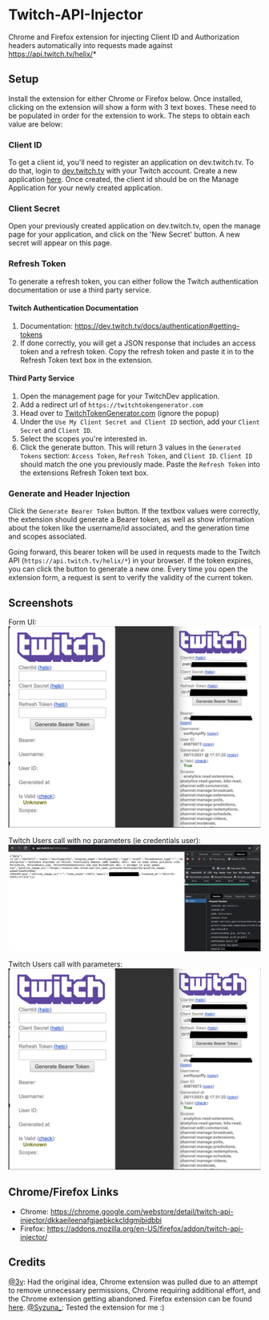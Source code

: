 # Twitch-API-Injector
Chrome and Firefox extension for injecting Client ID and Authorization headers automatically into requests made against https://api.twitch.tv/helix/*

## Setup
Install the extension for either Chrome or Firefox below. Once installed, clicking on the extension will show a form with 3 text boxes. These need to be
populated in order for the extension to work. The steps to obtain each value are below:
### Client ID
To get a client id, you'll need to register an application on dev.twitch.tv. To do that, login to [dev.twitch.tv](https://dev.twitch.tv) with your Twitch
account. Create a new application [here](https://dev.twitch.tv/console/apps/create). Once created, the client id should be on the Manage Application for
your newly created application.

### Client Secret
Open your previously created application on dev.twitch.tv, open the manage page for your application, and click on the 'New Secret' button. A new secret
will appear on this page.

### Refresh Token
To generate a refresh token, you can either follow the Twitch authentication documentation or use a third party service.
#### Twitch Authentication Documentation
1. Documentation: https://dev.twitch.tv/docs/authentication#getting-tokens
2. If done correctly, you will get a JSON response that includes an access token and a refresh token. Copy the refresh token and paste it in to the Refresh Token text box in the extension.

#### Third Party Service
1. Open the management page for your TwitchDev application.
2. Add a redirect url of `https://twitchtokengenerator.com`
3. Head over to [TwitchTokenGenerator.com](https://twitchtokengenerator.com) (ignore the popup)
4. Under the `Use My Client Secret and Client ID` section, add your `Client Secret` and `Client ID`.
5. Select the scopes you're interested in.
6. Click the generate button. This will return 3 values in the `Generated Tokens` section: `Access Token`, `Refresh Token`, and `Client ID`. `Client ID` should match the one you previously made. Paste the `Refresh Token` into the extensions Refresh Token text box.

### Generate and Header Injection
Click the `Generate Bearer Token` button. If the textbox values were correctly, the extension should generate a Bearer token, as well as show information about the token like the username/id associated, and the generation time and scopes associated. 

Going forward, this bearer token will be used in requests made to the Twitch API (`https://api.twitch.tv/helix/*`) in your browser. If the token expires, you can click the button to generate a new one. Every time you open the extension form, a request is sent to verify the validity of the current token.

## Screenshots
Form UI:
![form ui](screenshots/main_ui.png)

Twitch Users call with no parameters (ie credentials user):
![users with no params](screenshots/users_with_no_params.png)

Twitch Users call with parameters:
![form ui](screenshots/main_ui.png)

## Chrome/Firefox Links
- Chrome: https://chrome.google.com/webstore/detail/twitch-api-injector/dkkaeileenafgjaebkckcldgmjbidbbi
- Firefox: https://addons.mozilla.org/en-US/firefox/addon/twitch-api-injector/

## Credits
[@3v](https://twitter.com/3ventic): Had the original idea, Chrome extension was pulled due to an attempt to remove unnecessary permissions, Chrome requiring additional effort, and the Chrome extension getting abandoned. Firefox extension can be found [here](https://addons.mozilla.org/en-US/firefox/addon/twitch-client-id-injector/).
[@Syzuna_](https://twitter.com/Syzuna_): Tested the extension for me :)